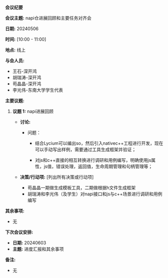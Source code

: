 **会议纪要**

**会议主题:** napi仓进展回顾和主要任务对齐会

**日期:** 20240506

**时间:** [10:00 - 11:00]

**地点:** 线上

**与会人员:**

- 王石-深开鸿
- 胡瑞涛-深开鸿
- 苟晶晶-深开鸿
- 李光伟-东南大学学生代表

**主要议题:**

1. **议题 1:** napi进展回顾

   - **讨论:** 

     - 问题：

       - 结合Lycium可以编出so，然后引入nativec++工程进行开发，现在可以手动写出样例，需要通过工具生成框架并验证；

       - 对js和c++直接的相互转换进行调研和用例编写，明确使用js属性，js值，错误处理，返回值，生命周期管理和句柄管理等；

         

   - **决策/行动项:** [列出所有决策或行动项]

     - 苟晶晶一期做生成模板工具，二期做根据h文件生成框架
     - 胡瑞涛和李光伟（及学生）对napi接口和js与c++场景进行调研和用例编写

   

**其余事项:**

- 无

**下次会议安排:**

- **日期:** 20240603
- **主题:** 进度汇报和其余事项

**备注:**

- 无